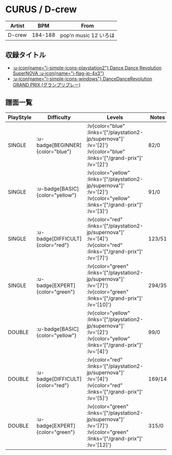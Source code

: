 # CURUS / D-crew

|Artist|BPM|From|
|------|---|----|
|D-crew|184-188|pop'n music 12 いろは|

## 収録タイトル

- [ :u-icon{name="i-simple-icons-playstation2"} Dance Dance Revolution SuperNOVA :u-icon{name="i-flag-jp-4x3"} ](/playstation2-jp/supernova)
- [ :u-icon{name="i-simple-icons-windows"} DanceDanceRevolution GRAND PRIX (グランプリプレー)](/grand-prix)

## 譜面一覧

|PlayStyle|Difficulty|Levels|Notes|Movie|
|---------|----------|------|-----|-----|
|SINGLE| :u-badge[BEGINNER]{color="blue"} | :lv{color="blue" :links='["/playstation2-jp/supernova"]' :lv='[2]'}  :lv{color="blue" :links='["/grand-prix"]' :lv='[2]'} |82/0||
|SINGLE| :u-badge[BASIC]{color="yellow"} | :lv{color="yellow" :links='["/playstation2-jp/supernova"]' :lv='[2]'}  :lv{color="yellow" :links='["/grand-prix"]' :lv='[3]'} |91/0||
|SINGLE| :u-badge[DIFFICULT]{color="red"} | :lv{color="red" :links='["/playstation2-jp/supernova"]' :lv='[4]'}  :lv{color="red" :links='["/grand-prix"]' :lv='[7]'} |123/51||
|SINGLE| :u-badge[EXPERT]{color="green"} | :lv{color="green" :links='["/playstation2-jp/supernova"]' :lv='[7]'}  :lv{color="green" :links='["/grand-prix"]' :lv='[10]'} |294/35||
|DOUBLE| :u-badge[BASIC]{color="yellow"} | :lv{color="yellow" :links='["/playstation2-jp/supernova"]' :lv='[2]'}  :lv{color="yellow" :links='["/grand-prix"]' :lv='[4]'} |99/0||
|DOUBLE| :u-badge[DIFFICULT]{color="red"} | :lv{color="red" :links='["/playstation2-jp/supernova"]' :lv='[4]'}  :lv{color="red" :links='["/grand-prix"]' :lv='[5]'} |169/14||
|DOUBLE| :u-badge[EXPERT]{color="green"} | :lv{color="green" :links='["/playstation2-jp/supernova"]' :lv='[7]'}  :lv{color="green" :links='["/grand-prix"]' :lv='[12]'} |315/0||
